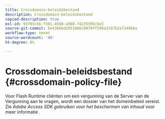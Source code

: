 ```yaml
---
title: Crossdomain-beleidsbestand
description: Crossdomain-beleidsbestand
copied-description: true
exl-id: 93785cbb-f381-4568-a588-74235595cbe2
source-git-commit: be43bbbd1051886c8979ff590a3197b2a7249b6a
workflow-type: tm+mt
source-wordcount: '40'
ht-degree: 0%

---
```


# Crossdomain-beleidsbestand {#crossdomain-policy-file}

Voor Flash Runtime cliënten om een vergunning van de Server van de Vergunning aan te vragen, wordt een dossier van het domeinbeleid vereist. Zie *Adobe Access SDK gebruiken voor het beschermen van inhoud* voor meer informatie .
